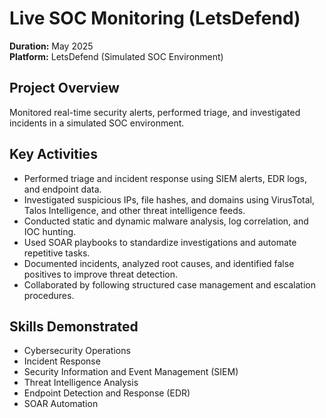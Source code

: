 # Live SOC Monitoring (LetsDefend)

**Duration:** May 2025  
**Platform:** LetsDefend (Simulated SOC Environment)

## Project Overview
Monitored real-time security alerts, performed triage, and investigated incidents in a simulated SOC environment.

## Key Activities
- Performed triage and incident response using SIEM alerts, EDR logs, and endpoint data.
- Investigated suspicious IPs, file hashes, and domains using VirusTotal, Talos Intelligence, and other threat intelligence feeds.
- Conducted static and dynamic malware analysis, log correlation, and IOC hunting.
- Used SOAR playbooks to standardize investigations and automate repetitive tasks.
- Documented incidents, analyzed root causes, and identified false positives to improve threat detection.
- Collaborated by following structured case management and escalation procedures.

## Skills Demonstrated
- Cybersecurity Operations
- Incident Response
- Security Information and Event Management (SIEM)
- Threat Intelligence Analysis
- Endpoint Detection and Response (EDR)
- SOAR Automation


